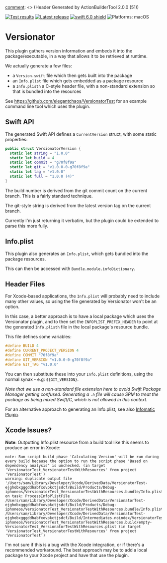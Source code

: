 [comment]: <> (Header Generated by ActionBuilderTool 2.0.0 (51))

[![Test results][tests shield]][actions] [![Latest release][release shield]][releases] [![swift 6.0 shield]][swift] ![Platforms: macOS][platforms shield]

[release shield]: https://img.shields.io/github/v/release/elegantchaos/Versionator
[platforms shield]: https://img.shields.io/badge/platforms-macOS-lightgrey.svg?style=flat "macOS"
[tests shield]: https://github.com/elegantchaos/Versionator/workflows/Tests/badge.svg
[swift 6.0 shield]: https://img.shields.io/badge/swift-6.0-F05138.svg "Swift 6.0"

[swift]: https://swift.org
[releases]: https://github.com/elegantchaos/Versionator/releases
[actions]: https://github.com/elegantchaos/Versionator/actions

[comment]: <> (End of ActionBuilderTool Header)


# Versionator

This plugin gathers version information and embeds it into the package/executable, in a way that allows it to be retrieved at runtime.

We actually generate a few files:

- a `Version.swift` file which then gets built into the package
- an `Info.plist` file which gets embedded as a package resource
- a `Info.plisth` a C-style header file, with a non-standard extension so that is bundled into the resources

See https://github.com/elegantchaos/VersionatorTest for an example command line tool which uses the plugin.

## Swift API

The generated Swift API defines a `CurrentVersion` struct, with some static properties:

```swift
public struct VersionatorVersion {
  static let string = "1.0.0"
  static let build = 4
  static let commit = "g70f8f9a"
  static let git = "v1.0.0-0-g70f8f9a"
  static let tag = "v1.0.0"
  static let full = "1.0.0 (4)"
}
```

The build number is derived from the git commit count on the current branch. This is a fairly standard technique.

The git-style string is derived from the latest version tag on the current branch. 

Currently I'm just returning it verbatim, but the plugin could be extended to parse this more fully.


## Info.plist

This plugin also generates an `Info.plist`, which gets bundled into the package resources.

This can then be accessed with `Bundle.module.infoDictionary`.

## Header Files

For Xcode-based applications, the `Info.plist` will probably need to include many other values, so using the file generated by Versionator won't be an option.

In this case, a better approach is to have a local package which uses the Versionator plugin, and to then set the `INFOPLIST_PREFIX_HEADER` to point at the generated `Info.plisth` file in the local package's resource bundle.

This file defines some variables: 

```c
#define BUILD 4
#define CURRENT_PROJECT_VERSION 4
#define COMMIT "70f8f9a"
#define GIT_VERSION "v1.0.0-0-g70f8f9a"
#define GIT_TAG "v1.0.0"
```

You can then substitute these into your `Info.plist` definitions, using the normal synax - e.g: `${GIT_VERSION}`.

_Note that we use a non-standard file extension here to avoid Swift Package Manager getting confused. Generating a `.h` file will cause SPM to treat the package as being mixed Swift/C, which is not allowed in this context._

For an alternative approach to generating an Info.plist, see also [Infomatic Plugin](https://github.com/elegantchaos/InfomaticPlugin).
 

## Xcode Issues?

**Note**: Outputting Info.plist resource from a build tool like this seems to produce an error in Xcode:

```
note: Run script build phase 'Calculating Version' will be run during every build because the option to run the script phase "Based on dependency analysis" is unchecked. (in target 'VersionatorTest_VersionatorTestWithResources' from project 'VersionatorTest')
warning: duplicate output file '/Users/sam/Library/Developer/Xcode/DerivedData/VersionatorTest-ejghobxgggddhabfxovpkctjsdcf/Build/Products/Debug-iphoneos/VersionatorTest_VersionatorTestWithResources.bundle/Info.plist' on task: ProcessInfoPlistFile /Users/sam/Library/Developer/Xcode/DerivedData/VersionatorTest-ejghobxgggddhabfxovpkctjsdcf/Build/Products/Debug-iphoneos/VersionatorTest_VersionatorTestWithResources.bundle/Info.plist /Users/sam/Library/Developer/Xcode/DerivedData/VersionatorTest-ejghobxgggddhabfxovpkctjsdcf/Build/Intermediates.noindex/VersionatorTest.build/Debug-iphoneos/VersionatorTest_VersionatorTestWithResources.build/empty-VersionatorTest_VersionatorTestWithResources.plist (in target 'VersionatorTest_VersionatorTestWithResources' from project 'VersionatorTest')
```

I'm not sure if this is a bug with the Xcode integration, or if there's a recommended workaround. The best approach may be to add a local package to your Xcode project and have that use the plugin.